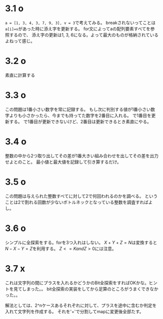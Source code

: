 # 3.1 o
`a = [1, 3, 4, 3, 7, 9, 3], v = 3`で考えてみる。
breakされないってことは`a[i]=v`があった時に添え字を更新する。
for文によってaの配列要素すべてを参照するので、
添え字の更新は1, 3, 6になる。よって最大のものが格納されているよねって感じ。

# 3.2 o
素直に計算する

# 3.3 o
この問題は1番小さい数字を常に記録する。
もし次に判別する値が1番小さい数字よりも小さかったら、今までも持ってた数字を2番目に入れる。
で1番目を更新する。
で1番目が更新できないけど、2番目は更新できるとき素直にやる。

# 3.4 o
整数の中から2つ取り出してその差が1番大きい組み合わせを出してその差を出力せよとのこと。
最小値と最大値を記録して引き算するだけ。


# 3.5 o
この問題は与えられた整数すべてに対して2で何回われるのかを調べる。
ということは2で割れる回数が少ないボトルネックとなっている整数を調査すればよし。

# 3.6 o
シンプルに全探索をする。forを3つ入れはしない。
$X+Y+Z=N$は変換すると$N-X-Y=Z$を利用する。
$Z<=K and Z>0$には注意。

# 3.7 x
これは文字列の間にプラスを入れるかどうかのBit全探索をすればOKかな。ヒントを見てしまった。。
bit全探索の実装をしてから足算のところがうまくできなかった。。

解法としては、2^nケースあるそれぞれに対して、プラスを途中に含むか判定を入れて文字列を作成する。
それを'+'で分割してmapに変更後全部たす。
